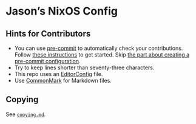 <!--
SPDX-License-Identifier: CC0-1.0
SPDX-FileCopyrightText: 2024 Jason Yundt <jason@jasonyundt.email>
-->

# Jason’s NixOS Config

## Hints for Contributors

- You can use [pre-commit][1] to automatically check your contributions.
Follow [these instructions][2] to get started. Skip [the part about
creating a pre-commit configuration][3].
- Try to keep lines shorter than seventy-three characters.
- This repo uses an [EditorConfig](https://editorconfig.org) file.
- Use [CommonMark](https://commonmark.org) for Markdown files.

[1]: https://pre-commit.com
[2]: https://pre-commit.com/#quick-start
[3]: https://pre-commit.com/#2-add-a-pre-commit-configuration

## Copying

See [`copying.md`](./copying.md).
